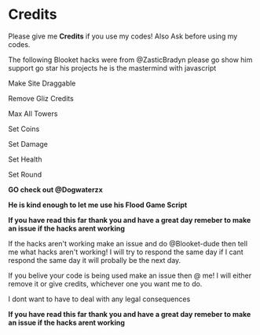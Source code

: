 # Credits 



Please give me **Credits** if you use my codes! Also Ask before using my codes. 



The following Blooket hacks were from @ZasticBradyn please go show him support go star his projects he is the mastermind with javascript



Make Site Draggable



Remove Gliz Credits



Max All Towers



Set Coins



Set Damage



Set Health



Set Round



**GO check out @Dogwaterzx**



**He is kind enough to let me use his Flood Game Script**



**If you have read this far thank you and have a great day remeber to make an issue if the hacks arent working**



If the hacks aren't working make an issue and do @Blooket-dude then tell me what hacks aren't working! I will try to respond the same day if I cant respond the same day it will probally be the next day. 



If you belive your code is being used make an issue then @ me! I will either remove it or give credits, whichever one you want me to do. 



I dont want to have to deal with any legal consequences






**If you have read this far thank you and have a great day remeber to make an issue if the hacks arent working**



